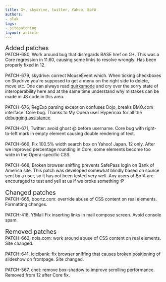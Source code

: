 ```yaml
---
title: G+, skydrive, twitter, Yahoo, BofA
authors:
- olak
tags:
- sitepatching
layout: article
---
```

<span style="font-size: 140%">Added patches</span><br/>PATCH-680, Work around bug that disregards BASE href on G+. This was a Core regression in 11.60, causing some links to resolve wrongly. Has been properly fixed in 12.<br/><br/>PATCH-679, skydrive: correct MouseEvent which. When ticking checkboxes on Skydrive you&#39;re supposed to get a menu on the right side to delete, move etc. One can always read <a href="http://www.quirksmode.org/js/events_properties.html#button" target="_blank">quirksmode</a> and cry over the sorry state of interoperability here and at the same time understand why mistakes can be made in JS code in this area.<br/><br/>PATCH-676, RegExp parsing exception confuses Dojo, breaks BMO.com interface. Core bug. Thanks to My Opera user Hypermax for all the <a href="http://my.opera.com/community/forums/topic.dml?id=1390832" target="_blank">debugging assistance</a>.<br/><br/>PATCH-671, Twitter: avoid ghost @ before username. Core bug with right-to-left mark in empty element causing double rendering of text.<br/><br/>PATCH-669, Fix 100.5% width search box on Yahoo! Japan. 12 only. After we improved percentage rounding in Core, some elements become too wide in the Opera-specific CSS.<br/><br/>PATCH-668, Broken browser sniffing prevents SafePass login on Bank of America site. This patch was developed somewhat blindly based on source sent by a user, so it has not been tested very well. Any users of BofA are encouraged to test and yell at us if we broke something :P<br/> <br/><span style="font-size: 140%">Changed patches</span><br/>PATCH-665, boortz.com: override abuse of CSS content on real elements. Formatting changes.<br/><br/>PATCH-418, Y!Mail Fix inserting links in mail compose screen. Avoid console spam.<br/> <br/><span style="font-size: 140%">Removed patches</span><br/>PATCH-662, nola.com: work around abuse of CSS content on real elements. Site changed.<br/><br/>PATCH-641, icicibank: fix browser sniffing that causes broken positioning of slideshow on frontpage. Site changed.<br/><br/>PATCH-567, cnet: remove box-shadow to improve scrolling performance. Removed from 12 after Core fix.
